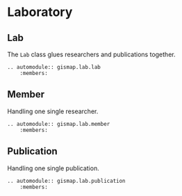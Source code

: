 # Laboratory

## Lab

The `Lab` class glues researchers and publications together.

```{eval-rst}
.. automodule:: gismap.lab.lab
    :members:
```

## Member

Handling one single researcher.

```{eval-rst}
.. automodule:: gismap.lab.member
    :members:
```

## Publication

Handling one single publication.

```{eval-rst}
.. automodule:: gismap.lab.publication
    :members:
```
